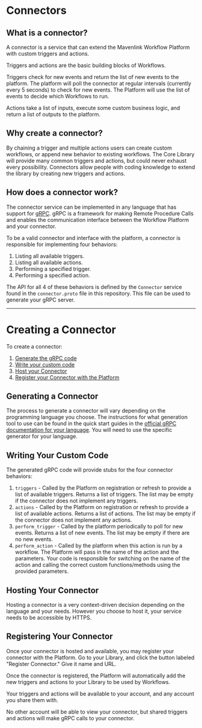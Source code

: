 # Connectors

## What is a connector?

A connector is a service that can extend the Mavenlink Workflow Platform with custom triggers and actions. 

Triggers and actions are the basic building blocks of Workflows.

Triggers check for new events and return the list of new events to the platform. The platform will poll the connector at regular intervals (currently every 5 seconds) to check for new events. The Platform will use the list of events to decide which Workflows to run.

Actions take a list of inputs, execute some custom business logic, and return a list of outputs to the platform.

## Why create a connector?

By chaining a trigger and multiple actions users can create custom workflows, or append new behavior to existing workflows. The Core Library will provide many common triggers and actions, but could never exhaust every possibility. Connectors allow people with coding knowledge to extend the library by creating new triggers and actions.

## How does a connector work?

The connector service can be implemented in any language that has support for [gRPC](https://grpc.io/docs/languages/). gRPC is a framework for making Remote Procedure Calls and enables the communication interface between the Workflow Platform and your connector.

To be a valid connector and interface with the platform, a connector is responsible for implementing four behaviors:

1. Listing all available triggers.
2. Listing all available actions.
3. Performing a specified trigger.
4. Performing a specified action.

The API for all 4 of these behaviors is defined by the `Connector` service found in the `connector.proto` file in this repository. This file can be used to generate your gRPC server.

---

# Creating a Connector

To create a connector:

1. [Generate the gRPC code](#generating-a-connector)
2. [Write your custom code](#writing-your-custom-code)
3. [Host your Connector](#hosting-your-connector)
4. [Register your Connector with the Platform](#registering-your-connector)

## Generating a Connector

The process to generate a connector will vary depending on the programming language you choose. The instructions for what generation tool to use can be found in the quick start guides in the [official gRPC documentation for your language](https://grpc.io/docs/languages/). You will need to use the specific generator for your language.

## Writing Your Custom Code

The generated gRPC code will provide stubs for the four connector behaviors:

1. `triggers` - Called by the Platform on registration or refresh to provide a list of available triggers. Returns a list of triggers. The list may be empty if the connector does not implement any triggers.
2. `actions` - Called by the Platform on registration or refresh to provide a list of available actions. Returns a list of actions. The list may be empty if the connector does not implement any actions.
3. `perform_trigger` - Called by the platform periodically to poll for new events. Returns a list of new events. The list may be empty if there are no new events.
4. `perform_action` -  Called by the platform when this action is run by a workflow. The Platform will pass in the name of the action and the parameters. Your code is responsible for switching on the name of the action and calling the correct custom functions/methods using the provided parameters.

## Hosting Your Connector

Hosting a connector is a very context-driven decision depending on the language and your needs. However you choose to host it, your service needs to be accessible by HTTPS.

## Registering Your Connector

Once your connector is hosted and available, you may register your connector with the Platform. Go to your Library, and click the button labeled "Register Connector." Give it name and URL.

Once the connector is registered, the Platform will automatically add the new triggers and actions to your Library to be used by Workflows.

Your triggers and actions will be available to your account, and any account you share them with.

No other account will be able to view your connector, but shared triggers and actions will make gRPC calls to your connector.
